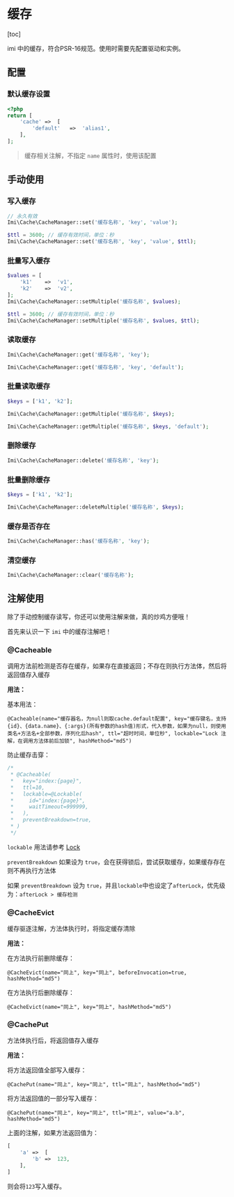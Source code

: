 # 缓存

[toc]

imi 中的缓存，符合PSR-16规范。使用时需要先配置驱动和实例。

## 配置

### 默认缓存设置

```php
<?php
return [
	'cache'	=>	[
		'default'	=>	'alias1',
	],
];
```

> 缓存相关注解，不指定 `name` 属性时，使用该配置

## 手动使用

### 写入缓存

```php
// 永久有效
Imi\Cache\CacheManager::set('缓存名称', 'key', 'value');

$ttl = 3600; // 缓存有效时间，单位：秒
Imi\Cache\CacheManager::set('缓存名称', 'key', 'value', $ttl);
```

### 批量写入缓存

```php
$values = [
	'k1'	=>	'v1',
	'k2'	=>	'v2',
];
Imi\Cache\CacheManager::setMultiple('缓存名称', $values);

$ttl = 3600; // 缓存有效时间，单位：秒
Imi\Cache\CacheManager::setMultiple('缓存名称', $values, $ttl);
```

### 读取缓存

```php
Imi\Cache\CacheManager::get('缓存名称', 'key');

Imi\Cache\CacheManager::get('缓存名称', 'key', 'default');
```

### 批量读取缓存

```php
$keys = ['k1', 'k2'];

Imi\Cache\CacheManager::getMultiple('缓存名称', $keys);

Imi\Cache\CacheManager::getMultiple('缓存名称', $keys, 'default');
```

### 删除缓存

```php
Imi\Cache\CacheManager::delete('缓存名称', 'key');
```

### 批量删除缓存

```php
$keys = ['k1', 'k2'];

Imi\Cache\CacheManager::deleteMultiple('缓存名称', $keys);
```

### 缓存是否存在

```php
Imi\Cache\CacheManager::has('缓存名称', 'key');
```

### 清空缓存

```php
Imi\Cache\CacheManager::clear('缓存名称');
```

## 注解使用

除了手动控制缓存读写，你还可以使用注解来做，真的炒鸡方便哦！

首先来认识一下 `imi` 中的缓存注解吧！

### @Cacheable

调用方法前检测是否存在缓存，如果存在直接返回；不存在则执行方法体，然后将返回值存入缓存

**用法：**

基本用法：

`@Cacheable(name="缓存器名，为null则取cache.default配置", key="缓存键名，支持{id}、{data.name}、{:args}(所有参数的hash值)形式，代入参数，如果为null，则使用类名+方法名+全部参数，序列化后hash", ttl="超时时间，单位秒", lockable="Lock 注解，在调用方法体前后加锁", hashMethod="md5")`

防止缓存击穿：

```php
/*
 * @Cacheable(
 *   key="index:{page}",
 *   ttl=10,
 *   lockable=@Lockable(
 *     id="index:{page}",
 *     waitTimeout=999999,
 *   ),
 *   preventBreakdown=true,
 * )
 */
```

`lockable` 用法请参考 [Lock](/v2.1/components/lock/index.html)

`preventBreakdown` 如果设为 `true`，会在获得锁后，尝试获取缓存，如果缓存存在则不再执行方法体

如果 `preventBreakdown` 设为 `true`，并且`lockable`中也设定了`afterLock`，优先级为：`afterLock > 缓存检测`

### @CacheEvict

缓存驱逐注解，方法体执行时，将指定缓存清除

**用法：**

在方法执行前删除缓存：

`@CacheEvict(name="同上", key="同上", beforeInvocation=true, hashMethod="md5")`

在方法执行后删除缓存：

`@CacheEvict(name="同上", key="同上", hashMethod="md5")`

### @CachePut

方法体执行后，将返回值存入缓存

**用法：**

将方法返回值全部写入缓存：

`@CachePut(name="同上", key="同上", ttl="同上", hashMethod="md5")`

将方法返回值的一部分写入缓存：

`@CachePut(name="同上", key="同上", ttl="同上", value="a.b", hashMethod="md5")`

上面的注解，如果方法返回值为：

```php
[
    'a' =>  [
        'b' =>  123,
    ],
]
```

则会将`123`写入缓存。
